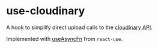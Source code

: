 # use-cloudinary

A hook to simplify direct upload calls to the [cloudinary API](https://cloudinary.com/documentation/upload_images#uploading_with_a_direct_call_to_the_api).

<!-- TODO: add example and docs -->

Implemented with [useAsyncFn](https://github.com/streamich/react-use/blob/master/docs/useAsyncFn.md) from `react-use`.